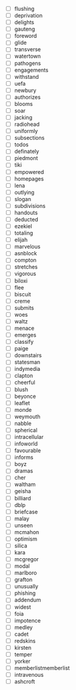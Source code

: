 - [ ] flushing
- [ ] deprivation
- [ ] delights
- [ ] gauteng
- [ ] foreword
- [ ] glide
- [ ] transverse
- [ ] watertown
- [ ] pathogens
- [ ] engagements
- [ ] withstand
- [ ] uefa
- [ ] newbury
- [ ] authorizes
- [ ] blooms
- [ ] soar
- [ ] jacking
- [ ] radiohead
- [ ] uniformly
- [ ] subsections
- [ ] todos
- [ ] definately
- [ ] piedmont
- [ ] tiki
- [ ] empowered
- [ ] homepages
- [ ] lena
- [ ] outlying
- [ ] slogan
- [ ] subdivisions
- [ ] handouts
- [ ] deducted
- [ ] ezekiel
- [ ] totaling
- [ ] elijah
- [ ] marvelous
- [ ] asnblock
- [ ] compton
- [ ] stretches
- [ ] vigorous
- [ ] biloxi
- [ ] flee
- [ ] biscuit
- [ ] creme
- [ ] submits
- [ ] woes
- [ ] waltz
- [ ] menace
- [ ] emerges
- [ ] classify
- [ ] paige
- [ ] downstairs
- [ ] statesman
- [ ] indymedia
- [ ] clapton
- [ ] cheerful
- [ ] blush
- [ ] beyonce
- [ ] leaflet
- [ ] monde
- [ ] weymouth
- [ ] nabble
- [ ] spherical
- [ ] intracellular
- [ ] infoworld
- [ ] favourable
- [ ] informs
- [ ] boyz
- [ ] dramas
- [ ] cher
- [ ] waltham
- [ ] geisha
- [ ] billiard
- [ ] dblp
- [ ] briefcase
- [ ] malay
- [ ] unseen
- [ ] mcmahon
- [ ] optimism
- [ ] silica
- [ ] kara
- [ ] mcgregor
- [ ] modal
- [ ] marlboro
- [ ] grafton
- [ ] unusually
- [ ] phishing
- [ ] addendum
- [ ] widest
- [ ] foia
- [ ] impotence
- [ ] medley
- [ ] cadet
- [ ] redskins
- [ ] kirsten
- [ ] temper
- [ ] yorker
- [ ] memberlistmemberlist
- [ ] intravenous
- [ ] ashcroft

